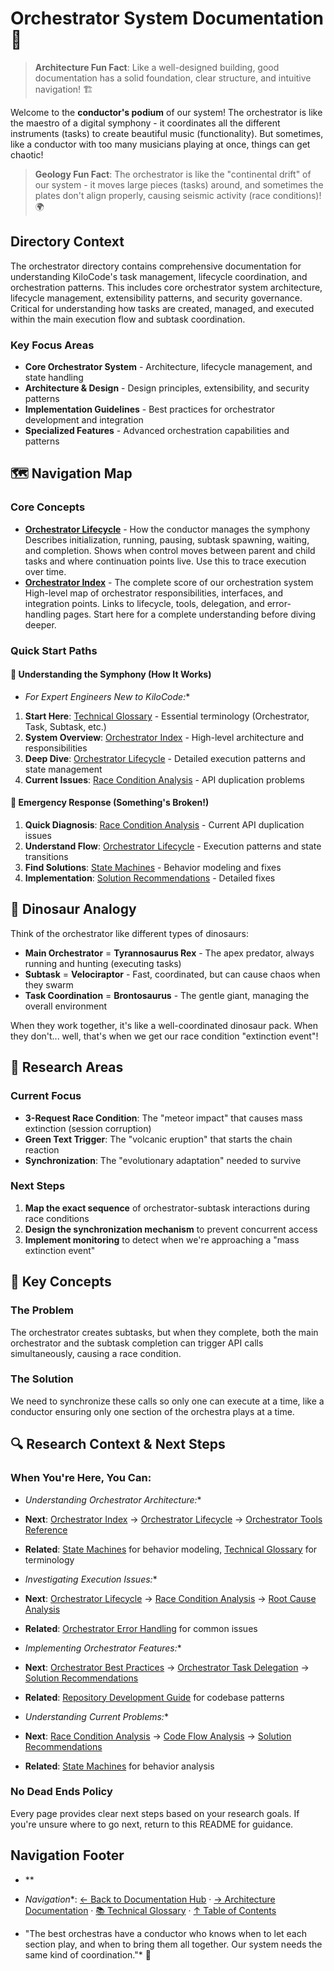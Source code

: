 # Orchestrator System Documentation 🎼

> **Architecture Fun Fact**: Like a well-designed building, good documentation has a solid
foundation, clear structure, and intuitive navigation! 🏗️

Welcome to the **conductor's podium** of our system! The orchestrator is like the maestro of a
digital symphony - it coordinates all the different instruments (tasks) to create beautiful music
(functionality). But sometimes, like a conductor with too many musicians playing at once, things can
get chaotic!

> **Geology Fun Fact**: The orchestrator is like the "continental drift" of our system - it moves
> large pieces (tasks) around, and sometimes the plates don't align properly, causing seismic
> activity (race conditions)! 🌍

## Directory Context

The orchestrator directory contains comprehensive documentation for understanding KiloCode's task
management, lifecycle coordination, and orchestration patterns. This includes core orchestrator
system architecture, lifecycle management, extensibility patterns, and security governance. Critical
for understanding how tasks are created, managed, and executed within the main execution flow and
subtask coordination.

### Key Focus Areas

- **Core Orchestrator System** - Architecture, lifecycle management, and state handling
- **Architecture & Design** - Design principles, extensibility, and security patterns
- **Implementation Guidelines** - Best practices for orchestrator development and integration
- **Specialized Features** - Advanced orchestration capabilities and patterns

## 🗺️ Navigation Map

### Core Concepts

- **[Orchestrator Lifecycle](ORCHESTRATOR_LIFECYCLE.md)** - How the conductor manages the symphony
  Describes initialization, running, pausing, subtask spawning, waiting, and completion. Shows when
  control moves between parent and child tasks and where continuation points live. Use this to trace
  execution over time.
- **[Orchestrator Index](../orchestrator/ORCHESTRATOR_INDEX.md)** - The complete score of our
orchestration system
  High-level map of orchestrator responsibilities, interfaces, and integration points. Links to
  lifecycle, tools, delegation, and error-handling pages. Start here for a complete understanding
  before diving deeper.

### Quick Start Paths

#### 🎵 **Understanding the Symphony** (How It Works)

- *For Expert Engineers New to KiloCode:*\*
1. **Start Here**: [Technical Glossary](../GLOSSARY.md) - Essential terminology (Orchestrator, Task,
   Subtask, etc.)
2. **System Overview**: [Orchestrator Index](../orchestrator/ORCHESTRATOR_INDEX.md) - High-level
architecture and
   responsibilities
3. **Deep Dive**: [Orchestrator Lifecycle](ORCHESTRATOR_LIFECYCLE.md) - Detailed execution patterns
   and state management
4. **Current Issues**: [Race Condition Analysis](../architecture/README.md) - API
   duplication problems

#### 🚨 **Emergency Response** (Something's Broken!)
1. **Quick Diagnosis**: [Race Condition Analysis](../architecture/README.md) -
   Current API duplication issues
2. **Understand Flow**: [Orchestrator Lifecycle](ORCHESTRATOR_LIFECYCLE.md) - Execution patterns and
   state transitions
3. **Find Solutions**: [State Machines](../architecture/README.md) - Behavior
   modeling and fixes
4. **Implementation**:
   [Solution Recommendations](../architecture/SOLUTION_RECOMMENDATIONS.md) - Detailed
   fixes

## 🦕 Dinosaur Analogy

Think of the orchestrator like different types of dinosaurs:

- **Main Orchestrator** = **Tyrannosaurus Rex** - The apex predator, always running and hunting
  (executing tasks)
- **Subtask** = **Velociraptor** - Fast, coordinated, but can cause chaos when they swarm
- **Task Coordination** = **Brontosaurus** - The gentle giant, managing the overall environment

When they work together, it's like a well-coordinated dinosaur pack. When they don't... well, that's
when we get our race condition "extinction event"!

## 🔬 Research Areas

### Current Focus

- **3-Request Race Condition**: The "meteor impact" that causes mass extinction (session corruption)
- **Green Text Trigger**: The "volcanic eruption" that starts the chain reaction
- **Synchronization**: The "evolutionary adaptation" needed to survive

### Next Steps
1. **Map the exact sequence** of orchestrator-subtask interactions during race conditions
2. **Design the synchronization mechanism** to prevent concurrent access
3. **Implement monitoring** to detect when we're approaching a "mass extinction event"

## 🎯 Key Concepts

### The Problem

The orchestrator creates subtasks, but when they complete, both the main orchestrator and the
subtask completion can trigger API calls simultaneously, causing a race condition.

### The Solution

We need to synchronize these calls so only one can execute at a time, like a conductor ensuring only
one section of the orchestra plays at a time.

## 🔍 Research Context & Next Steps

### When You're Here, You Can:

- *Understanding Orchestrator Architecture:*\*

- **Next**: [Orchestrator Index](../orchestrator/ORCHESTRATOR_INDEX.md) →
  [Orchestrator Lifecycle](ORCHESTRATOR_LIFECYCLE.md) →
  [Orchestrator Tools Reference](ORCHESTRATOR_TOOLS_REFERENCE.md)

- **Related**: [State Machines](../architecture/README.md) for behavior modeling,
  [Technical Glossary](../GLOSSARY.md) for terminology

- *Investigating Execution Issues:*\*

- **Next**: [Orchestrator Lifecycle](ORCHESTRATOR_LIFECYCLE.md) →
  [Race Condition Analysis](../architecture/README.md) →
  [Root Cause Analysis](../architecture/DUPLICATE_API_REQUESTS_ROOT_CAUSE_ANALYSIS.md)

- **Related**: [Orchestrator Error Handling](ORCHESTRATOR_ERROR_HANDLING.md) for common issues

- *Implementing Orchestrator Features:*\*

- **Next**: [Orchestrator Best Practices](ORCHESTRATOR_BEST_PRACTICES.md) →
  [Orchestrator Task Delegation](ORCHESTRATOR_TASK_DELEGATION.md) →
  [Solution Recommendations](../architecture/SOLUTION_RECOMMENDATIONS.md)

- **Related**: [Repository Development Guide](../architecture/GETTING_STARTED.md) for
  codebase patterns

- *Understanding Current Problems:*\*

- **Next**: [Race Condition Analysis](../architecture/README.md) →
  [Code Flow Analysis](../architecture/CODE_FLOW_ANALYSIS.md) →
  [Solution Recommendations](../architecture/SOLUTION_RECOMMENDATIONS.md)

- **Related**: [State Machines](../architecture/README.md) for behavior analysis

### No Dead Ends Policy

Every page provides clear next steps based on your research goals. If you're unsure where to go
next, return to this README for guidance.

## Navigation Footer
- \*\*

- *Navigation*\*: [← Back to Documentation Hub](../README.md) ·
[→ Architecture Documentation](../architecture/README.md) · [📚 Technical Glossary](../GLOSSARY.md)
  · [↑ Table of Contents](#-navigation-map)
- "The best orchestras have a conductor who knows when to let each section play, and when to bring
  them all together. Our system needs the same kind of coordination."\* 🎼
